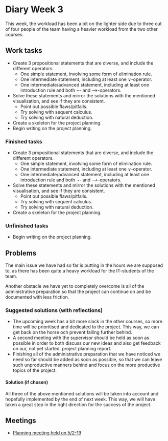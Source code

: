 # Diary Week 3

This week, the workload has been a bit on the lighter side due to three out of four people of the team having a heavier workload from the two other courses.

## Work tasks

- Create 3 propositional statements that are diverse, and include the different operators.
  - One simple statement, involving some form of elimination rule.
  - One intermediate statement, including at least one ∨-operator.
  - One intermediate/advanced statement, including at least one introduction rule and both ¬- and ⟶-operators.
- Solve these statements and mirror the solutions with the mentioned visualisation, and see if they are consistent.
  - Point out possible flaws/pitfalls.
  - Try solving with sequent calculus.
  - Try solving with natural deduction.
- Create a skeleton for the project planning.
- Begin writing on the project planning.

### Finished tasks

- Create 3 propositional statements that are diverse, and include the different operators.
  - One simple statement, involving some form of elimination rule.
  - One intermediate statement, including at least one ∨-operator.
  - One intermediate/advanced statement, including at least one introduction rule and both ¬- and ⟶-operators.
- Solve these statements and mirror the solutions with the mentioned visualisation, and see if they are consistent.
  - Point out possible flaws/pitfalls.
  - Try solving with sequent calculus.
  - Try solving with natural deduction.
- Create a skeleton for the project planning.

### Unfinished tasks

- Begin writing on the project planning.

## Problems

The main issue we have had so far is putting in the hours we are supposed to, as there has been quite a heavy workload for the IT-students of the team.

Another obstacle we have yet to completely overcome is all of the administrative preparation so that the project can continue on and be documented with less friction.

### Suggested solutions (with reflections)

- The upcoming week has a bit more slack in the other courses, so more time will be prioritised and dedicated to the project. This way, we can get back on the horse och prevent falling further behind.
- A second meeting with the supervisor should be held as soon as possible in order to both discuss our new ideas and also get feedback on our, not yet started, project planning report.
- Finishing all of the administrative preparation that we have noticed we need so far should be added as soon as possible, so that we can leave such unproductive manners behind and focus on the more productive topics of the project.

#### Solution (if chosen)

All three of the above mentioned solutions will be taken into account and hopefully implemented by the end of next week. This way, we will have taken a great step in the right direction for the success of the project.

## Meetings

- [Planning meeting held on 5/2-19](../meetings/meeting-06-02-19.md)
